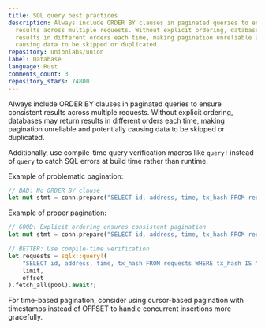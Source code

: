 ```yaml
---
title: SQL query best practices
description: Always include ORDER BY clauses in paginated queries to ensure consistent
  results across multiple requests. Without explicit ordering, databases may return
  results in different orders each time, making pagination unreliable and potentially
  causing data to be skipped or duplicated.
repository: unionlabs/union
label: Database
language: Rust
comments_count: 3
repository_stars: 74800
---
```


Always include ORDER BY clauses in paginated queries to ensure consistent results across multiple requests. Without explicit ordering, databases may return results in different orders each time, making pagination unreliable and potentially causing data to be skipped or duplicated.

Additionally, use compile-time query verification macros like `query!` instead of `query` to catch SQL errors at build time rather than runtime.

Example of problematic pagination:
```rust
// BAD: No ORDER BY clause
let mut stmt = conn.prepare("SELECT id, address, time, tx_hash FROM requests WHERE tx_hash IS NULL LIMIT ?1 OFFSET ?2")?;
```

Example of proper pagination:
```rust
// GOOD: Explicit ordering ensures consistent pagination
let mut stmt = conn.prepare("SELECT id, address, time, tx_hash FROM requests WHERE tx_hash IS NULL ORDER BY id LIMIT ?1 OFFSET ?2")?;

// BETTER: Use compile-time verification
let requests = sqlx::query!(
    "SELECT id, address, time, tx_hash FROM requests WHERE tx_hash IS NULL ORDER BY id LIMIT $1 OFFSET $2",
    limit,
    offset
).fetch_all(pool).await?;
```

For time-based pagination, consider using cursor-based pagination with timestamps instead of OFFSET to handle concurrent insertions more gracefully.